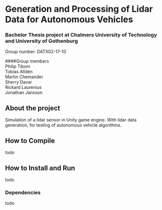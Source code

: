 # Generation and Processing of Lidar Data for Autonomous Vehicles
### Bachelor Thesis project at Chalmers University of Technology and University of Gothenburg
Group number: DATX02-17-10

####Group members  
Philip Tibom  
Tobias Alldén  
Martin Chemander  
Sherry Davar  
Rickard Laurenius  
Jonathan Jansson  

## About the project
Simulation of a lidar sensor in Unity game engine. With lidar data generation, for testing of autonomous vehicle algorithms.

## How to Compile
todo
## How to Install and Run
todo
### Dependencies
todo
